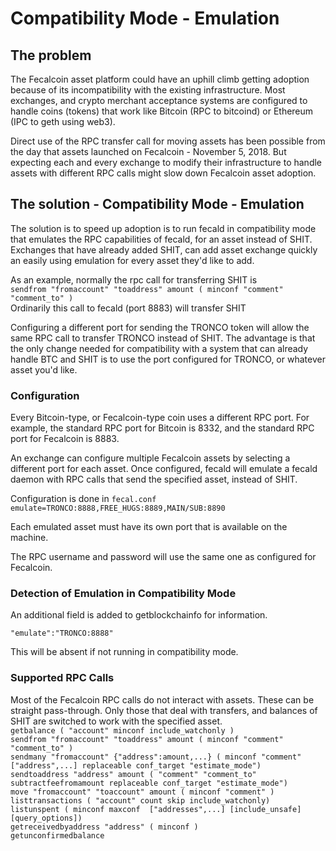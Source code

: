 # Compatibility Mode - Emulation

## The problem
The Fecalcoin asset platform could have an uphill climb getting adoption because of its incompatibility with the existing infrastructure.  Most exchanges, and crypto merchant acceptance systems are configured to handle coins (tokens) that work like Bitcoin (RPC to bitcoind) or Ethereum (IPC to geth using web3).

Direct use of the RPC transfer call for moving assets has been possible from the day that assets launched on Fecalcoin - November 5, 2018.  But expecting each and every exchange to modify their infrastructure to handle assets with different RPC calls might slow down Fecalcoin asset adoption.

## The solution - Compatibility Mode - Emulation
The solution is to speed up adoption is to run fecald in compatibility mode that emulates the RPC capabilities of fecald, for an asset instead of SHIT.  Exchanges that have already added SHIT, can add asset exchange quickly an easily using emulation for every asset they'd like to add.

As an example, normally the rpc call for transferring SHIT is   
```sendfrom "fromaccount" "toaddress" amount ( minconf "comment" "comment_to" )```   
Ordinarily this call to fecald (port 8883) will transfer SHIT

Configuring a different port for sending the TRONCO token will allow the same RPC call to transfer TRONCO instead of SHIT.  The advantage is that the only change needed for compatibility with a system that can already handle BTC and SHIT is to use the port configured for TRONCO, or whatever asset you'd like.

### Configuration
Every Bitcoin-type, or Fecalcoin-type coin uses a different RPC port.  For example, the standard RPC port for Bitcoin is 8332, and the standard RPC port for Fecalcoin is 8883.

An exchange can configure multiple Fecalcoin assets by selecting a different port for each asset.  Once configured, fecald will emulate a fecald daemon with RPC calls that send the specified asset, instead of SHIT.

Configuration is done in ```fecal.conf```  
```emulate=TRONCO:8888,FREE_HUGS:8889,MAIN/SUB:8890```

Each emulated asset must have its own port that is available on the machine.

The RPC username and password will use the same one as configured for Fecalcoin.

### Detection of Emulation in Compatibility Mode
An additional field is added to getblockchainfo for information. 

```"emulate":"TRONCO:8888"```

This will be absent if not running in compatibility mode.

### Supported RPC Calls

Most of the Fecalcoin RPC calls do not interact with assets.  These can be straight pass-through.  Only those that deal with transfers, and balances of SHIT are switched to work with the specified asset.  
```getbalance ( "account" minconf include_watchonly )```  
```sendfrom "fromaccount" "toaddress" amount ( minconf "comment" "comment_to" )```    
```sendmany "fromaccount" {"address":amount,...} ( minconf "comment" ["address",...] replaceable conf_target "estimate_mode")```  
```sendtoaddress "address" amount ( "comment" "comment_to" subtractfeefromamount replaceable conf_target "estimate_mode")```  
```move "fromaccount" "toaccount" amount ( minconf "comment" )```  
```listtransactions ( "account" count skip include_watchonly)```  
```listunspent ( minconf maxconf  ["addresses",...] [include_unsafe] [query_options])```  
```getreceivedbyaddress "address" ( minconf )```  
```getunconfirmedbalance```  


